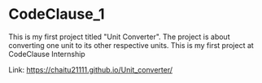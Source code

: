 # CodeClause_1
This is my first project titled "Unit Converter". The project is about converting one unit to its other respective units. This is my first project at CodeClause Internship

Link: https://chaitu21111.github.io/Unit_converter/
